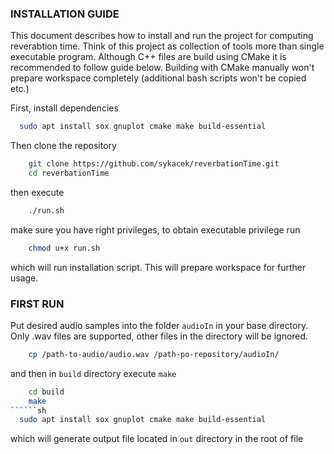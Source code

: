 ### INSTALLATION GUIDE 
This document describes how to install and run the project for computing reverabtion time. 
Think of this project as collection of tools more than single executable program. Although C++ files are build using CMake it is recommended to follow guide below. Building with CMake manually won't prepare workspace completely (additional bash scripts won't be copied etc.)

First, install dependencies
```sh
  sudo apt install sox gnuplot cmake make build-essential
```

Then clone the repository

```sh
    git clone https://github.com/sykacek/reverbationTime.git
    cd reverbationTime
```
then execute
```sh
    ./run.sh
```
make sure you have right privileges, to obtain executable privilege run
```sh
    chmod u+x run.sh
```
which will run installation script. This will prepare workspace for further usage.

### FIRST RUN
Put desired audio samples into the folder `audioIn` in your base directory. Only .wav files are supported, other files in the directory will be ignored.
```sh
    cp /path-to-audio/audio.wav /path-po-repository/audioIn/
```

and then in `build` directory execute `make`
```sh
    cd build
    make
``````sh
  sudo apt install sox gnuplot cmake make build-essential
  ```

which will generate output file located in `out` directory in the root of file
